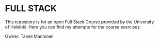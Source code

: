 # FULL STACK

This repository is for an open Full Stack Course provided by the University of Helsinki. Here you can find my attempts for the course exercises.


Owner: Taneli Manninen